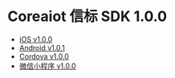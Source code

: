 # Coreaiot 信标 SDK 1.0.0

- [iOS v1.0.0](./iOS.md)
- [Android v1.0.1](./Android.md)
- [Cordova v1.0.0](./Cordova.md)
- [微信小程序 v1.0.0](./WechatMinigram.md)